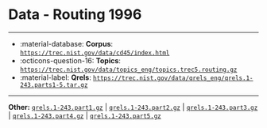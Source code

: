 # Data - Routing 1996 



---

- :material-database: **Corpus**: [`https://trec.nist.gov/data/cd45/index.html`](https://trec.nist.gov/data/cd45/index.html)
- :octicons-question-16: **Topics**: [`https://trec.nist.gov/data/topics_eng/topics.trec5.routing.gz`](https://trec.nist.gov/data/topics_eng/topics.trec5.routing.gz)
- :material-label: **Qrels**: [`https://trec.nist.gov/data/qrels_eng/qrels.1-243.parts1-5.tar.gz`](https://trec.nist.gov/data/qrels_eng/qrels.1-243.parts1-5.tar.gz)


---

**Other:** [`qrels.1-243.part1.gz`](https://trec.nist.gov/data/qrels_eng/qrels.1-243.part1.gz) | [`qrels.1-243.part2.gz`](https://trec.nist.gov/data/qrels_eng/qrels.1-243.part2.gz) | [`qrels.1-243.part3.gz`](https://trec.nist.gov/data/qrels_eng/qrels.1-243.part3.gz) | [`qrels.1-243.part4.gz`](https://trec.nist.gov/data/qrels_eng/qrels.1-243.part4.gz) | [`qrels.1-243.part5.gz`](https://trec.nist.gov/data/qrels_eng/qrels.1-243.part5.gz)

